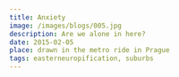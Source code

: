 ```yaml
---
title: Anxiety
image: /images/blogs/005.jpg
description: Are we alone in here?
date: 2015-02-05
place: drawn in the metro ride in Prague
tags: easterneuropification, suburbs
---
```

